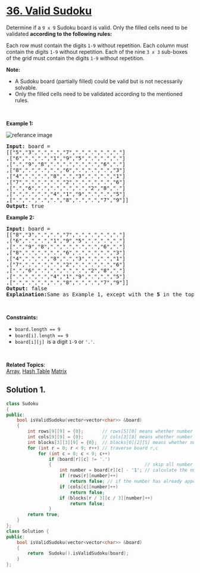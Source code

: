 
# [36. Valid Sudoku](https://leetcode.com/problems/valid-sudoku/?envType=study-plan&id=data-structure-i)

<p>
Determine if a <code>9 x 9</code> Sudoku board is valid. Only the filled cells need to be validated <strong>according to the following rules:</strong>

Each row must contain the digits <code>1-9</code> without repetition.
Each column must contain the digits <code>1-9</code> without repetition.
Each of the nine <code>3 x 3</code> sub-boxes of the grid must contain the digits <code>1-9</code> without repetition.

<strong>Note:</strong>
<ul>
<li>A Sudoku board (partially filled) could be valid but is not necessarily solvable.</li>
<li>Only the filled cells need to be validated according to the mentioned rules.</li>
</ul>
</p>

<p>&nbsp;</p>
<p><strong>Example 1:</strong></p>

![referance image](https://upload.wikimedia.org/wikipedia/commons/thumb/f/ff/Sudoku-by-L2G-20050714.svg/250px-Sudoku-by-L2G-20050714.svg.png)
<pre><strong>Input:</strong> board = 
[["5","3",".",".","7",".",".",".","."]
,["6",".",".","1","9","5",".",".","."]
,[".","9","8",".",".",".",".","6","."]
,["8",".",".",".","6",".",".",".","3"]
,["4",".",".","8",".","3",".",".","1"]
,["7",".",".",".","2",".",".",".","6"]
,[".","6",".",".",".",".","2","8","."]
,[".",".",".","4","1","9",".",".","5"]
,[".",".",".",".","8",".",".","7","9"]]
<strong>Output:</strong> true
</pre>

<p><strong>Example 2:</strong></p>

<pre><strong>Input:</strong> board = 
[["8","3",".",".","7",".",".",".","."]
,["6",".",".","1","9","5",".",".","."]
,[".","9","8",".",".",".",".","6","."]
,["8",".",".",".","6",".",".",".","3"]
,["4",".",".","8",".","3",".",".","1"]
,["7",".",".",".","2",".",".",".","6"]
,[".","6",".",".",".",".","2","8","."]
,[".",".",".","4","1","9",".",".","5"]
,[".",".",".",".","8",".",".","7","9"]]
<strong>Output:</strong> false
<strong>Explaination:</strong>Same as Example 1, except with the <strong>5</strong> in the top left corner being modified to <strong>8</strong>. Since there are two 8's in the top left 3x3 sub-box, it is invalid.
</pre>

<p>&nbsp;</p>
<p><strong>Constraints:</strong></p>

<ul>
    <li><code>board.length == 9</code></li>
    <li><code>board[i].length == 9</code></li>
    <li><code>board[i][j] </code>is a digit <code>1-9</code> or <code>'.'</code>.</li>
</ul>

<p>&nbsp;</p>

**Related Topics**:  
[Array](https://leetcode.com/tag/array/),
[Hash Table](https://leetcode.com/tag/hash-table/)
[Matrix](https://leetcode.com/tag/matrix/)

## Solution 1.

```cpp
class Sudoku
{
public:
    bool isValidSudoku(vector<vector<char>> &board)
    {
        int rows[9][9] = {0};       // rows[5][0] means whether number 1('0'+1) in row 5 has appeared.
        int cols[9][9] = {0};       // cols[3][8] means whether number 9('8'+1) in col 3 has appeared.
        int blocks[3][3][9] = {0};  // blocks[0][2][5] means whether number '6' in block 0,2 (row 0~2,col 6~8) has appeared.
        for (int r = 0; r < 9; r++) // traverse board r,c
            for (int c = 0; c < 9; c++)
                if (board[r][c] != '.')
                {                                   // skip all number '.'
                    int number = board[r][c] - '1'; // calculate the number's index(board's number minus 1)
                    if (rows[r][number]++)
                        return false; // if the number has already appeared once, return false.
                    if (cols[c][number]++)
                        return false;
                    if (blocks[r / 3][c / 3][number]++)
                        return false;
                }
        return true;
    }
};
class Solution {
public:
    bool isValidSudoku(vector<vector<char>> &board)
    { 
        return  Sudoku().isValidSudoku(board);
    }
};
```